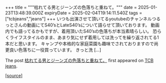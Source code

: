 +++
title = """枯れてる男とジーンズの色落ちと重ねて。"""
date = 2025-01-23T13:48:39.000Z
expiryDate = 2025-02-04T19:14:11.540Z
tags = ["tcbjeans","jeans"]
+++
いつも出演させて頂いてるyoutubeのチャンネルつるっとさんの動画にてS40’sとLateS40’sについて語らせて頂いております。 動画内でも語ってるかもですが、着用頂いたS40’sの色落ちが本当素晴らしい。 恐らくライフスタイルのまま、あまり気にせず着用しては洗ってを繰り返されてる1本だと思います。 キャンプや本格的な家庭菜園も趣味でされておりますので尚更良い色落ちに一役買っています。 きっと洗 \[…\]

The post [枯れてる男とジーンズの色落ちと重ねて。](http://tcbjeans.com/2025/01/23/50930) first appeared on [TCB jeans](http://tcbjeans.com).

[[source]](http://tcbjeans.com/2025/01/23/50930)
